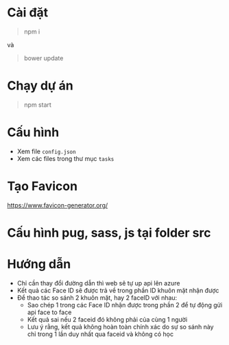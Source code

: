 
# Cài đặt

> npm i 

và 

> bower update 

# Chạy dự án 

> npm start

# Cấu hình

- Xem file `config.json`
- Xem các files trong thư mục `tasks`

# Tạo Favicon

https://www.favicon-generator.org/

# Cấu hình pug, sass, js tại folder src

# Hướng dẫn
- Chỉ cần thay đổi đường dẫn thì web sẽ tự up api lên azure
- Kết quả các Face ID sẽ được trả về trong phần ID khuôn mặt nhận được
- Để thao tác so sánh 2 khuôn mặt, hay 2 faceID với nhau:
	- Sao chép 1 trong các Face ID nhận được trong phần 2 để tự động gửi api face to face
	- Kết quả sai nếu 2 faceid đó không phải của cùng 1 người
	* Lưu ý rằng, kết quả không hoàn toàn chính xác do sự so sánh này chỉ trong 1 lần duy nhất qua faceid và không có học